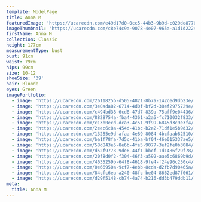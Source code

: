 ```yaml
---
template: ModelPage
title: Anna M
featuredImage: 'https://ucarecdn.com/e49d17d0-0cc5-44b3-9b9d-c029de877617/'
imageThumbnail: 'https://ucarecdn.com/c8e74c9a-9078-4e07-965a-a1d1d22244d0/'
firstName: Anna M
collection: Classic
height: 177cm
measurementType: bust
bust: 91cm
waist: 79cm
hips: 99cm
size: 10-12
shoeSize: '39'
hair: Blonde
eyes: Green
imagePortfolio:
  - image: 'https://ucarecdn.com/2611825b-d505-4821-8b7a-142ced9db23e/'
  - image: 'https://ucarecdn.com/3e0ada82-6714-4d0f-bf2d-38ef2975729e/'
  - image: 'https://ucarecdn.com/c494bd38-6cd8-47d7-839a-75aff9e04436/'
  - image: 'https://ucarecdn.com/8828754a-fba4-4361-a2a5-fc710032f833/'
  - image: 'https://ucarecdn.com/c13b0ecd-dca3-4c51-9f99-6845d3c9e3f4/'
  - image: 'https://ucarecdn.com/2eec6c8a-454d-41bc-b2a2-71df1e5b9d32/'
  - image: 'https://ucarecdn.com/13285e9d-afaa-4e89-8084-4bcfaab82510/'
  - image: 'https://ucarecdn.com/ba1f78fa-7d5c-41ba-bf04-46e015337ae5/'
  - image: 'https://ucarecdn.com/58d843e5-8e6b-4fe5-9077-3ef2fe0b3084/'
  - image: 'https://ucarecdn.com/d52f9773-9de6-44f1-bbcf-1d1486f29f78/'
  - image: 'https://ucarecdn.com/20f8d0f2-f304-46f3-a592-aae5c6869b9d/'
  - image: 'https://ucarecdn.com/4635259b-64f8-4618-9fe4-f24e96c250c4/'
  - image: 'https://ucarecdn.com/0e66950a-9cf7-4ebb-8cda-d2fb7d90465a/'
  - image: 'https://ucarecdn.com/84cfc6ea-a240-48fc-be04-8662ed87f061/'
  - image: 'https://ucarecdn.com/d29f5148-cb74-4a74-b216-dd3b479ddb11/'
meta:
  title: Anna M
---
```


